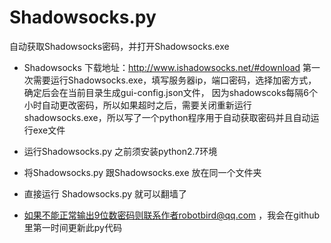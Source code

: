 # Shadowsocks.py

自动获取Shadowsocks密码，并打开Shadowsocks.exe
* Shadowsocks 下载地址：http://www.ishadowsocks.net/#download
第一次需要运行Shadowsocks.exe，填写服务器ip，端口密码，选择加密方式，确定后会在当前目录生成gui-config.json文件，
因为shadowscoks每隔6个小时自动更改密码，所以如果超时之后，需要关闭重新运行shadowsocks.exe，所以写了一个python程序用于自动获取密码并且自动运行exe文件

* 运行Shadowsocks.py 之前须安装python2.7环境
* 将Shadowsocks.py 跟Shadowsocks.exe 放在同一个文件夹
* 直接运行 Shadowsocks.py 就可以翻墙了
* 如果不能正常输出9位数密码则联系作者robotbird@qq.com ，我会在github里第一时间更新此py代码


